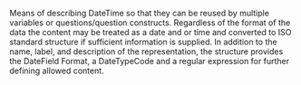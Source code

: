 Means of describing DateTime so that they can be reused by multiple variables or questions/question constructs. Regardless of the format of the data the content may be treated as a date and or time and converted to ISO standard structure if sufficient information is supplied. In addition to the name, label, and description of the representation, the structure provides the DateField Format, a DateTypeCode and a regular expression for further defining allowed content.